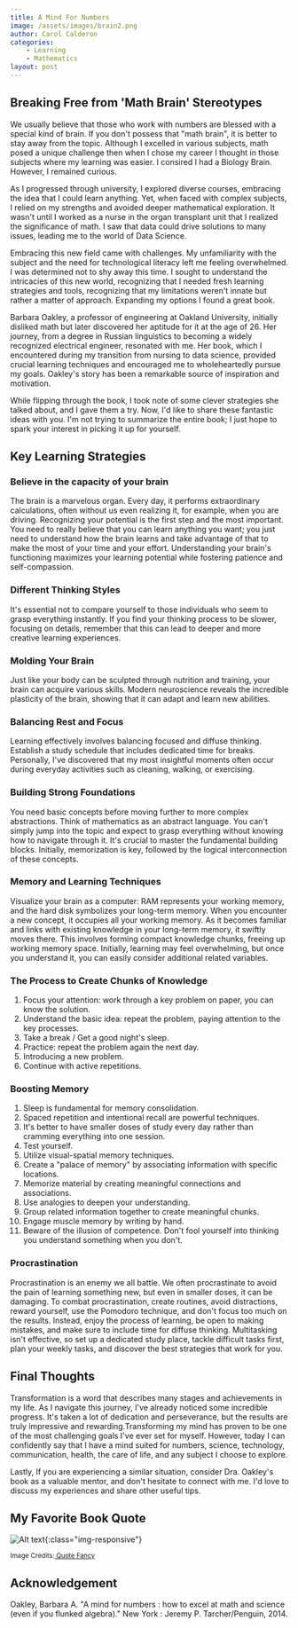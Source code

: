 ```yaml
---
title: A Mind For Numbers
image: /assets/images/brain2.png
author: Carol Calderon
categories:
    - Learning
    - Mathematics
layout: post
---
```


## Breaking Free from 'Math Brain' Stereotypes

We usually believe that those who work with numbers are blessed with a special kind of brain. If you don't possess that "math brain", it is better to stay away from the topic. Although I excelled in various subjects, math posed a unique challenge then when I chose my career I thought in those subjects where my learning was easier. I consired I had a Biology Brain. However, I remained curious.

As I progressed through university, I explored diverse courses, embracing the idea that I could learn anything. Yet, when faced with complex subjects, I relied on my strengths and avoided deeper mathematical exploration. It wasn't until I worked as a nurse in the organ transplant unit that I realized the significance of math. I saw that data could drive solutions to many issues, leading me to the world of Data Science.

Embracing this new field came with challenges. My unfamiliarity with the subject and the need for technological literacy left me feeling overwhelmed. I was determined not to shy away this time. I sought to understand the intricacies of this new world, recognizing that I needed fresh learning strategies and tools, recognizing that my limitations weren't innate but rather a matter of approach. Expanding my options I found a great book.

Barbara Oakley, a professor of engineering at Oakland University, initially disliked math but later discovered her aptitude for it at the age of 26. Her journey, from a degree in Russian linguistics to becoming a widely recognized electrical engineer, resonated with me. Her book, which I encountered during my transition from nursing to data science, provided crucial learning techniques and encouraged me to wholeheartedly pursue my goals. Oakley's story has been a remarkable source of inspiration and motivation.

While flipping through the book, I took note of some clever strategies she talked about, and I gave them a try. Now, I'd like to share these fantastic ideas with you. I'm not trying to summarize the entire book; I just hope to spark your interest in picking it up for yourself.

## Key Learning Strategies

### Believe in the capacity of your brain

The brain is a marvelous organ. Every day, it performs extraordinary calculations, often without us even realizing it, for example, when you are driving. Recognizing your potential is the first step and the most important. You need to really believe that you can learn anything you want; you just need to understand how the brain learns and take advantage of that to make the most of your time and your effort. Understanding your brain's functioning maximizes your learning potential while fostering patience and self-compassion.

### Different Thinking Styles

It's essential not to compare yourself to those individuals who seem to grasp everything instantly. If you find your thinking process to be slower, focusing on details, remember that this can lead to deeper and more creative learning experiences.

### Molding Your Brain

Just like your body can be sculpted through nutrition and training, your brain can acquire various skills. Modern neuroscience reveals the incredible plasticity of the brain, showing that it can adapt and learn new abilities.

### Balancing Rest and Focus

Learning effectively involves balancing focused and diffuse thinking. Establish a study schedule that includes dedicated time for breaks. Personally, I've discovered that my most insightful moments often occur during everyday activities such as cleaning, walking, or exercising.

### Building Strong Foundations

You need basic concepts before moving further to more complex abstractions. Think of mathematics as an abstract language. You can't simply jump into the topic and expect to grasp everything without knowing how to navigate through it. It's crucial to master the fundamental building blocks. Initially, memorization is key, followed by the logical interconnection of these concepts.

### Memory and Learning Techniques

Visualize your brain as a computer: RAM represents your working memory, and the hard disk symbolizes your long-term memory. When you encounter a new concept, it occupies all your working memory. As it becomes familiar and links with existing knowledge in your long-term memory, it swiftly moves there. This involves forming compact knowledge chunks, freeing up working memory space. Initially, learning may feel overwhelming, but once you understand it, you can easily consider additional related variables.

### The Process to Create Chunks of Knowledge

1. Focus your attention: work through a key problem on paper, you can know the solution. 
2. Understand the basic idea: repeat the problem, paying attention to the key processes. 
3. Take a break / Get a good night's sleep. 
5. Practice: repeat the problem again the next day. 
6. Introducing a new problem. 
7. Continue with active repetitions.

### Boosting Memory

1. Sleep is fundamental for memory consolidation. 
2. Spaced repetition and intentional recall are powerful techniques.
3. It's better to have smaller doses of study every day rather than cramming everything into one session.
4. Test yourself.
2. Utilize visual-spatial memory techniques. 
2. Create a "palace of memory" by associating information with specific locations. 
3. Memorize material by creating meaningful connections and associations. 
4. Use analogies to deepen your understanding. 
5. Group related information together to create meaningful chunks. 
6. Engage muscle memory by writing by hand.
7. Beware of the illusion of competence. Don't fool yourself into thinking you understand something when you don't. 

### Procrastination

Procrastination is an enemy we all battle. We often procrastinate to avoid the pain of learning something new, but even in smaller doses, it can be damaging. To combat procrastination, create routines, avoid distractions, reward yourself, use the Pomodoro technique, and don't focus too much on the results. Instead, enjoy the process of learning, be open to making mistakes, and make sure to include time for diffuse thinking. Multitasking isn't effective, so set up a dedicated study place, tackle difficult tasks first, plan your weekly tasks, and discover the best strategies that work for you.

## Final Thoughts

Transformation is a word that describes many stages and achievements in my life. As I navigate this journey, I've already noticed some incredible progress. It's taken a lot of dedication and perseverance, but the results are truly impressive and rewarding.Transforming my mind has proven to be one of the most challenging goals I've ever set for myself. However, today I can confidently say that I have a mind suited for numbers, science, technology, communication, health, the care of life, and any subject I choose to explore. 

Lastly, If you are experiencing a similar situation, consider Dra. Oakley's book as a valuable mentor, and don't hesitate to connect with me. I'd love to discuss my experiences and share other useful tips.

## My Favorite Book Quote

![Alt text](https://carolmargeth.github.io/professionalwebsite/assets/images/Lady_lucks.jpg){:class="img-responsive"} 

<small>Image Credits:<a href="https://quotefancy.com/quote/2727544/Barbara-Oakley-The-Law-of-Serendipity-Lady-Luck-favors-the-one-who-tries"> Quote Fancy</a></small>

## Acknowledgement

Oakley, Barbara A. "A mind for numbers : how to excel at math and science (even if you flunked algebra)." New York : Jeremy P. Tarcher/Penguin, 2014.
